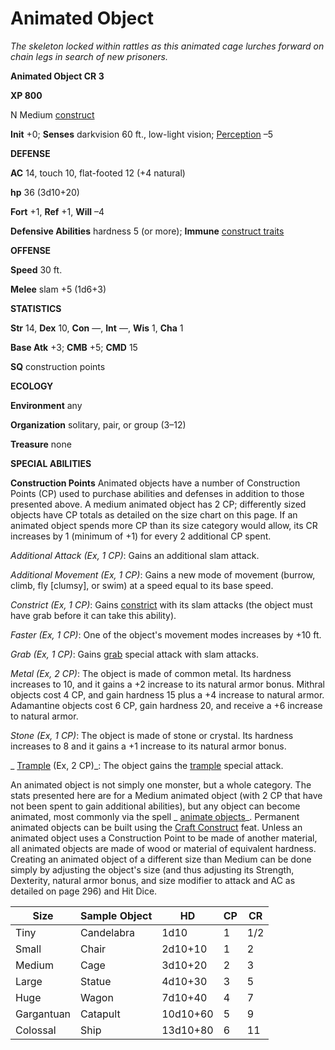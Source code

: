 # Animated Object

_The skeleton locked within rattles as this animated cage lurches forward on chain legs in search of new prisoners._

**Animated Object CR 3**

**XP 800**

N Medium [construct](creatureTypes.html#_construct)

**Init** +0; **Senses** darkvision 60 ft., low-light vision; [Perception](../skills/perception.html#_perception) –5

**DEFENSE**

**AC** 14, touch 10, flat-footed 12 (+4 natural)

**hp** 36 (3d10+20)

**Fort** +1, **Ref** +1, **Will** –4

**Defensive Abilities** hardness 5 (or more); **Immune** [construct traits](universalMonsterRules.html#_construct-traits)

**OFFENSE**

**Speed** 30 ft.

**Melee** slam +5 (1d6+3)

**STATISTICS**

**Str** 14, **Dex** 10, **Con** —, **Int** —, **Wis** 1, **Cha** 1

**Base Atk** +3; **CMB** +5; **CMD** 15

**SQ** construction points

**ECOLOGY**

**Environment** any

**Organization** solitary, pair, or group (3–12)

**Treasure** none

**SPECIAL ABILITIES**

**Construction Points** Animated objects have a number of Construction Points (CP) used to purchase abilities and defenses in addition to those presented above. A medium animated object has 2 CP; differently sized objects have CP totals as detailed on the size chart on this page. If an animated object spends more CP than its size category would allow, its CR increases by 1 (minimum of +1) for every 2 additional CP spent.

_Additional Attack (Ex, 1 CP)_: Gains an additional slam attack.

_Additional Movement (Ex, 1 CP)_: Gains a new mode of movement (burrow, climb, fly [clumsy], or swim) at a speed equal to its base speed.

_Constrict (Ex, 1 CP)_: Gains [constrict](universalMonsterRules.html#_constrict) with its slam attacks (the object must have grab before it can take this ability).

_Faster (Ex, 1 CP)_: One of the object's movement modes increases by +10 ft.

_Grab (Ex, 1 CP)_: Gains [grab](universalMonsterRules.html#_grab) special attack with slam attacks.

_Metal (Ex, 2 CP)_: The object is made of common metal. Its hardness increases to 10, and it gains a +2 increase to its natural armor bonus. Mithral objects cost 4 CP, and gain hardness 15 plus a +4 increase to natural armor. Adamantine objects cost 6 CP, gain hardness 20, and receive a +6 increase to natural armor.

_Stone (Ex, 1 CP)_: The object is made of stone or crystal. Its hardness increases to 8 and it gains a +1 increase to its natural armor bonus.

_ [Trample](../feats.html#_trample) (Ex, 2 CP)_: The object gains the [trample](universalMonsterRules.html#_trample) special attack.

An animated object is not simply one monster, but a whole category. The stats presented here are for a Medium animated object (with 2 CP that have not been spent to gain additional abilities), but any object can become animated, most commonly via the spell _ [animate objects](../spells/animateObjects.html#_animate-objects)_. Permanent animated objects can be built using the [Craft Construct](monsterFeats.html#_craft-construct) feat. Unless an animated object uses a Construction Point to be made of another material, all animated objects are made of wood or material of equivalent hardness. Creating an animated object of a different size than Medium can be done simply by adjusting the object's size (and thus adjusting its Strength, Dexterity, natural armor bonus, and size modifier to attack and AC as detailed on page 296) and Hit Dice.

| Size | Sample Object | HD | CP | CR |
| --- | --- | --- | --- | --- |
| Tiny | Candelabra | 1d10 | 1 | 1/2 |
| Small | Chair | 2d10+10 | 1 | 2 |
| Medium | Cage | 3d10+20 | 2 | 3 |
| Large | Statue | 4d10+30 | 3 | 5 |
| Huge | Wagon | 7d10+40 | 4 | 7 |
| Gargantuan | Catapult | 10d10+60 | 5 | 9 |
| Colossal | Ship | 13d10+80 | 6 | 11 |

